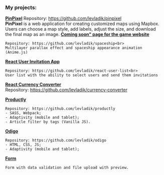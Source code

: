 ### My projects:

   **<a href="https://levladik.github.io/pinpixel/" target="_blank">PinPixel</a>**
   	Repository: https://github.com/levladik/pinpixel<br>
    	**PinPixel** is a web application for creating customized maps using Mapbox. Users can choose a map style, add labels, adjust the size, and download the final map as an image.
   **<a href="https://levladik.github.io/spaceship/" target="_blank">Coming soon" page for the game website</a>**
   
	Repository: https://github.com/levladik/spaceship<br>
 	Multilayer parallax effect and spaceship appearance animation (Anime.js)

   **<a href="https://levladik.github.io/react-user-list/" target="blank">React User Invitation App</a>**

	Repository: https://github.com/levladik/react-user-list<br>
	User list with the ability to select users and send them invitations

   **<a href="https://github.com/levladik/currency-converter" target="blank">React Currency Converter</a>**
	<br>Repository: https://github.com/levladik/currency-converter

   **<a href="https://levladik.github.io/productly/" target="blank">Productly</a>**
	
	Repository: https://github.com/levladik/productly
	- SASS, Webpack;
	- Adaptivity (mobile and tablet);
	- Article filter by tags (Vanilla JS).

   **<a href="https://levladik.github.io/odigo/" target="blank">Odigo</a>**

	Repository: https://github.com/levladik/odigo
 	- HTML, CSS, JS;
	- Adaptivity (mobile and tablet);

   **<a href="https://levladik.github.io/practice-1/" target="blank">Form</a>**

   	Form with data validation and file upload with preview.

